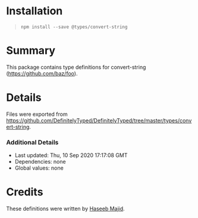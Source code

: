 # Installation
> `npm install --save @types/convert-string`

# Summary
This package contains type definitions for convert-string (https://github.com/baz/foo).

# Details
Files were exported from https://github.com/DefinitelyTyped/DefinitelyTyped/tree/master/types/convert-string.

### Additional Details
 * Last updated: Thu, 10 Sep 2020 17:17:08 GMT
 * Dependencies: none
 * Global values: none

# Credits
These definitions were written by [Haseeb Majid](https://github.com/hmajid2301).
